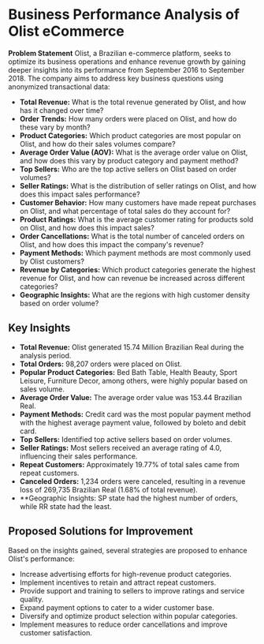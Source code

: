 # Business Performance Analysis of Olist eCommerce

**Problem Statement**
Olist, a Brazilian e-commerce platform, seeks to optimize its business operations and enhance revenue growth by gaining deeper insights into its performance from September 2016 to September 2018. The company aims to address key business questions using anonymized transactional data:
- **Total Revenue:** What is the total revenue generated by Olist, and how has it changed over time?
- **Order Trends:** How many orders were placed on Olist, and how do these vary by month?
- **Product Categories:** Which product categories are most popular on Olist, and how do their sales volumes compare?
- **Average Order Value (AOV):** What is the average order value on Olist, and how does this vary by product category and payment method?
- **Top Sellers:** Who are the top active sellers on Olist based on order volumes?
- **Seller Ratings:** What is the distribution of seller ratings on Olist, and how does this impact sales performance?
- **Customer Behavior:** How many customers have made repeat purchases on Olist, and what percentage of total sales do they account for?
- **Product Ratings:** What is the average customer rating for products sold on Olist, and how does this impact sales?
- **Order Cancellations:** What is the total number of canceled orders on Olist, and how does this impact the company's revenue?
- **Payment Methods:** Which payment methods are most commonly used by Olist customers?
- **Revenue by Categories:** Which product categories generate the highest revenue for Olist, and how can revenue be increased across different categories?
- **Geographic Insights:** What are the regions with high customer density based on order volume?

## Key Insights
- **Total Revenue:** Olist generated 15.74 Million Brazilian Real during the analysis period.
- **Total Orders:** 98,207 orders were placed on Olist.
- **Popular Product Categories:** Bed Bath Table, Health Beauty, Sport Leisure, Furniture Decor, among others, were highly popular based on sales volume.
- **Average Order Value:** The average order value was 153.44 Brazilian Real.
- **Payment Methods:** Credit card was the most popular payment method with the highest average payment value, followed by boleto and debit card.
- **Top Sellers:** Identified top active sellers based on order volumes.
- **Seller Ratings:** Most sellers received an average rating of 4.0, influencing their sales performance.
- **Repeat Customers:** Approximately 19.77% of total sales came from repeat customers.
- **Canceled Orders:** 1,234 orders were canceled, resulting in a revenue loss of 269,735 Brazilian Real (1.68% of total revenue).
- **Geographic Insights: SP state had the highest number of orders, while RR state had the least.

## Proposed Solutions for Improvement
Based on the insights gained, several strategies are proposed to enhance Olist's performance:
* Increase advertising efforts for high-revenue product categories.
* Implement incentives to retain and attract repeat customers.
* Provide support and training to sellers to improve ratings and service quality.
* Expand payment options to cater to a wider customer base.
* Diversify and optimize product selection within popular categories.
* Implement measures to reduce order cancellations and improve customer satisfaction.
